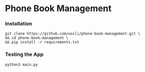 # Phone Book Management

### Installation

```shell
git clone https://github.com/uocli/phone-book-management.git \
&& cd phone-book-management \
&& pip install -r requirements.txt
```

### Testing the App
```shell
python3 main.py
```